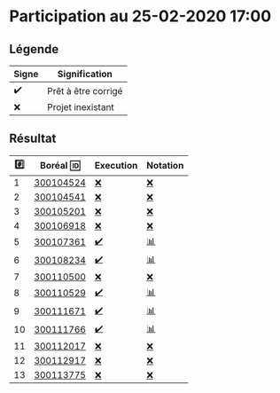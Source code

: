 # Participation au 25-02-2020 17:00

## Légende

| Signe              | Signification                 |
|--------------------|-------------------------------|
| :heavy_check_mark: | Prêt à être corrigé           |
| :x:                | Projet inexistant             |

## Résultat

|:hash:| Boréal :id:                | Execution          | Notation         |
|------|----------------------------|--------------------|------------------|
| 1 | [300104524](../300104524/b300104524.py) | [:x:](Execution.md#etudiant-300104524) | [:x:](Notation.md#etudiant-300104524) |
| 2 | [300104541](../300104541/b300104541.py) | [:x:](Execution.md#etudiant-300104541) | [:x:](Notation.md#etudiant-300104541) |
| 3 | [300105201](../300105201/b300105201.py) | [:x:](Execution.md#etudiant-300105201) | [:x:](Notation.md#etudiant-300105201) |
| 4 | [300106918](../300106918/b300106918.py) | [:x:](Execution.md#etudiant-300106918) | [:x:](Notation.md#etudiant-300106918) |
| 5 | [300107361](../300107361/b300107361.py) | [:heavy_check_mark:](Execution.md#etudiant-300107361) | [:bar_chart:](Notation.md#etudiant-300107361) |
| 6 | [300108234](../300108234/b300108234.py) | [:heavy_check_mark:](Execution.md#etudiant-300108234) | [:bar_chart:](Notation.md#etudiant-300108234) |
| 7 | [300110500](../300110500/b300110500.py) | [:x:](Execution.md#etudiant-300110500) | [:x:](Notation.md#etudiant-300110500) |
| 8 | [300110529](../300110529/b300110529.py) | [:heavy_check_mark:](Execution.md#etudiant-300110529) | [:bar_chart:](Notation.md#etudiant-300110529) |
| 9 | [300111671](../300111671/b300111671.py) | [:heavy_check_mark:](Execution.md#etudiant-300111671) | [:bar_chart:](Notation.md#etudiant-300111671) |
| 10 | [300111766](../300111766/b300111766.py) | [:heavy_check_mark:](Execution.md#etudiant-300111766) | [:bar_chart:](Notation.md#etudiant-300111766) |
| 11 | [300112017](../300112017/b300112017.py) | [:x:](Execution.md#etudiant-300112017) | [:x:](Notation.md#etudiant-300112017) |
| 12 | [300112917](../300112917/b300112917.py) | [:x:](Execution.md#etudiant-300112917) | [:x:](Notation.md#etudiant-300112917) |
| 13 | [300113775](../300113775/b300113775.py) | [:x:](Execution.md#etudiant-300113775) | [:x:](Notation.md#etudiant-300113775) |
